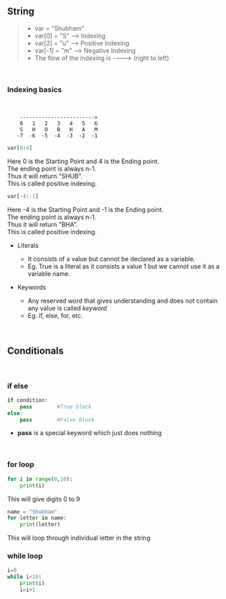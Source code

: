 ## String

> - var = "Shubham"
> - var[0] = "S" --> Indexing
> - var[2] = "u" --> Positive Indexing
> - var[-1] = "m" --> Negative Indexing
> - The flow of the indexing is ----> (right to left)

<br>

### Indexing basics

<br>

```
    ------------------------>
    0   1   2   3   4   5   6
    S   H   U   B   H   A   M
   -7  -6  -5  -4  -3  -2  -1
```

```python
var[0:4]
```

Here 0 is the Starting Point and 4 is the Ending point. <br />
The ending point is always n-1. <br />
Thus it will return "SHUB". <br />
This is called positive indexing. <br />

```python
var[-4:-1]
```

Here -4 is the Starting Point and -1 is the Ending point. <br />
The ending point is always n-1. <br />
Thus it will return "BHA". <br />
This is called positive indexing. <br />

- Literals

  - It consists of a value but cannot be declared as a variable.
  - Eg. True is a literal as it consists a value 1 but we cannot use it as a variable name.

- Keywords
  - Any reserved word that gives understanding and does not contain any value is called _keyword_
  - Eg. if, else, for, etc.

<br />

## Conditionals

<br />

### if else

```python
if condition:
    pass        #True block
else:
    pass        #False block
```

- **pass** is a special keyword which just does nothing

<br />

### for loop

```python
for i in range(0,10):
    print(i)
```

This will give digits 0 to 9

```python
name = "Shubham"
for letter in name:
    print(letter)
```

This will loop through individual letter in the string

### while loop

```python
i=0
while i<10:
    print(i)
    i=i+1
```
